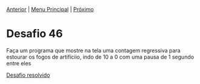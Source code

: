 [Anterior](Desafio045.md) | [Menu Principal](/README.md/) | [Próximo](Desafio047.md)  

# Desafio 46  
  
Faça um programa que mostre na tela uma contagem regressiva para estourar os fogos de artifíciio, indo de 10 a 0 com uma pausa de 1 segundo entre eles

[Desafio resolvido](/Desafios/desafio046.py/)